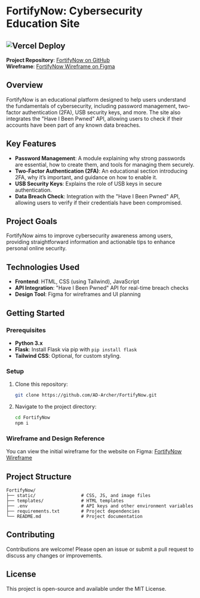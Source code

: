 # FortifyNow: Cybersecurity Education Site
![Vercel Deploy](https://deploy-badge.vercel.app/vercel/fortify-now?name=Website)
--
**Project Repository**: [FortifyNow on GitHub](https://github.com/AD-Archer/FortifyNow)  
**Wireframe**: [FortifyNow Wireframe on Figma](https://www.figma.com/design/0zgf6t27bsBnxU3dCALsmT/FortifyNow?node-id=0-1&t=6a4APbm8cTAFTNLp-1)

## Overview

FortifyNow is an educational platform designed to help users understand the fundamentals of cybersecurity, including password management, two-factor authentication (2FA), USB security keys, and more. The site also integrates the "Have I Been Pwned" API, allowing users to check if their accounts have been part of any known data breaches.

## Key Features

- **Password Management**: A module explaining why strong passwords are essential, how to create them, and tools for managing them securely.
- **Two-Factor Authentication (2FA)**: An educational section introducing 2FA, why it’s important, and guidance on how to enable it.
- **USB Security Keys**: Explains the role of USB keys in secure authentication.
- **Data Breach Check**: Integration with the "Have I Been Pwned" API, allowing users to verify if their credentials have been compromised.

## Project Goals

FortifyNow aims to improve cybersecurity awareness among users, providing straightforward information and actionable tips to enhance personal online security.

## Technologies Used

- **Frontend**: HTML, CSS (using Tailwind), JavaScript
- **API Integration**: "Have I Been Pwned" API for real-time breach checks
- **Design Tool**: Figma for wireframes and UI planning

## Getting Started

### Prerequisites

- **Python 3.x**
- **Flask**: Install Flask via pip with `pip install flask`
- **Tailwind CSS**: Optional, for custom styling.

### Setup

1. Clone this repository:
   ```bash
   git clone https://github.com/AD-Archer/FortifyNow.git
   ```
2. Navigate to the project directory:
   ```bash
   cd FortifyNow
   npm i
   ```
   

### Wireframe and Design Reference

You can view the initial wireframe for the website on Figma: [FortifyNow Wireframe](https://www.figma.com/design/0zgf6t27bsBnxU3dCALsmT/FortifyNow?node-id=0-1&t=6a4APbm8cTAFTNLp-1)

## Project Structure

```
FortifyNow/
├── static/                 # CSS, JS, and image files
├── templates/              # HTML templates
├── .env                    # API keys and other environment variables
├── requirements.txt        # Project dependencies
└── README.md               # Project documentation
```

## Contributing

Contributions are welcome! Please open an issue or submit a pull request to discuss any changes or improvements.

## License

This project is open-source and available under the MIT License.
